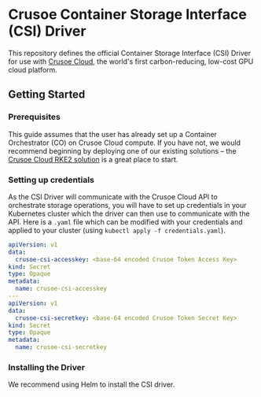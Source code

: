 # Crusoe Container Storage Interface (CSI) Driver

This repository defines the official Container Storage Interface (CSI) Driver for use with [Crusoe Cloud](https://crusoecloud.com/), the world's first carbon-reducing, low-cost GPU cloud platform.

## Getting Started

### Prerequisites

This guide assumes that the user has already set up a Container Orchestrator (CO) on Crusoe Cloud compute. 
If you have not, we would recommend beginning by deploying one of our existing solutions – 
the [Crusoe Cloud RKE2 solution](https://github.com/crusoecloud/crusoe-ml-rke2) is a great place to start.

### Setting up credentials

As the CSI Driver will communicate with the Crusoe Cloud API to orchestrate storage operations, you will have to set up
credentials in your Kubernetes cluster which the driver can then use to communicate with the API. Here is a `.yaml` file 
which can be modified with your credentials and applied to your cluster (using `kubectl apply -f credentials.yaml`).

```yaml
apiVersion: v1
data:
  crusoe-csi-accesskey: <base-64 encoded Crusoe Token Access Key>
kind: Secret
type: Opaque
metadata:
  name: crusoe-csi-accesskey
---
apiVersion: v1
data:
  crusoe-csi-secretkey: <base-64 encoded Crusoe Token Secret Key>
kind: Secret
type: Opaque
metadata:
  name: crusoe-csi-secretkey
```

### Installing the Driver

We recommend using Helm to install the CSI driver.